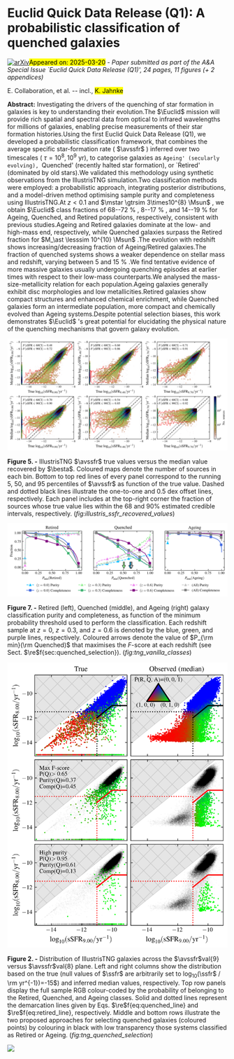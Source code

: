<div class="macros" style="visibility:hidden;">
$\newcommand{\ensuremath}{}$
$\newcommand{\xspace}{}$
$\newcommand{\object}[1]{\texttt{#1}}$
$\newcommand{\farcs}{{.}''}$
$\newcommand{\farcm}{{.}'}$
$\newcommand{\arcsec}{''}$
$\newcommand{\arcmin}{'}$
$\newcommand{\ion}[2]{#1#2}$
$\newcommand{\textsc}[1]{\textrm{#1}}$
$\newcommand{\hl}[1]{\textrm{#1}}$
$\newcommand{\footnote}[1]{}$
$\newcommand{\todo}[1]{\textcolor{red}{#1}}$
$\newcommand{\change}[1]{\textbf{#1}}$
$\newcommand{\Msun}{\ensuremath{{M_\odot}}\xspace}$
$\newcommand{\angstrom}{\text{\normalfontÅ}}$
$\newcommand{\ew}{\ensuremath{\rm EW(\ha)}\xspace}$
$\newcommand{\reff}[1]{\ensuremath{#1 R_{\rm e}}\xspace}$
$\newcommand{\wl}{\ensuremath{\lambda}}$
$\newcommand{\dd}{{\rm d}}$
$\newcommand{\zstar}{\ensuremath{Z_\ast}\xspace}$
$\newcommand{\mstar}{\ensuremath{M_\ast}\xspace}$
$\newcommand{\mass}{\ensuremath{\mstar(t)}\xspace}$
$\newcommand{\metal}{\ensuremath{Z(t)}\xspace}$
$\newcommand{\massnormof}[1]{\ensuremath{\widetilde{M}_\ast(#1)}\xspace}$
$\newcommand{\massnorm}{\massnormof{t}}$
$\newcommand{\massnormssp}{\ensuremath{\widetilde{M}_{\rm SSP}}\xspace}$
$\newcommand{\balbreak}{\ensuremath{D_n(4000)}\xspace}$
$\newcommand{\gr}{\ensuremath{(g-r)_0}\xspace}$
$\newcommand{\logmass}{\ensuremath{\log_{10}(\mass/{\rm \Msun})}\xspace}$
$\newcommand{\re}{\ensuremath{R_{\rm e}}\xspace}$
$\newcommand{\concen}{\ensuremath{\frac{\rpetro{90}}{\rpetro{50}}}\xspace}$
$\newcommand{\logz}{\ensuremath{\log_{10}(Z_\ast/{Z_\odot})}\xspace}$
$\newcommand{\sfr}{\ensuremath{{\rm SFR}}\xspace}$
$\newcommand{\ssfr}{\ensuremath{{\rm sSFR}}\xspace}$
$\newcommand{\ssfrval}[1]{\ensuremath{\ssfr=#1~\rm yr^{1}}\xspace}$
$\newcommand{\avssfr}{\ensuremath{\ssfr_\tau}\xspace}$
$\newcommand{\avssfrval}[1]{\ensuremath{\ssfr_{#1}}\xspace}$
$\newcommand{\logavssfrval}[1]{\ensuremath{\log_{10}\left(\avssfrval{#1} / \rm yr^{-1}\right)}\xspace}$
$\newcommand{\besta}{\texttt{BESTA}\xspace}$
$\newcommand{\orcid}[1]$</div>



<div id="title">

# Euclid Quick Data Release (Q1): A probabilistic classification of quenched galaxies

</div>
<div id="comments">

[![arXiv](https://img.shields.io/badge/arXiv-2503.15315-b31b1b.svg)](https://arxiv.org/abs/2503.15315)<mark>Appeared on: 2025-03-20</mark> -  _Paper submitted as part of the A&A Special Issue `Euclid Quick Data Release (Q1)', 24 pages, 11 figures (+ 2 appendices)_

</div>
<div id="authors">

E. Collaboration, et al. -- incl., <mark>K. Jahnke</mark>

</div>
<div id="abstract">

**Abstract:** Investigating the drivers of the quenching of star formation in galaxies is key to understanding their evolution.The $\Euclid$ mission will provide rich spatial and spectral data from optical to infrared wavelengths for millions of galaxies, enabling precise measurements of their star formation histories.Using the first Euclid Quick Data Release (Q1), we developed a probabilistic classification framework, that combines the average specific star-formation rate ( $\avssfr$ ) inferred over two timescales ( $\tau={10^8,10^9}$ yr), to categorise galaxies as `Ageing' (secularly evolving), `Quenched' (recently halted star formation), or `Retired' (dominated by old stars).We validated this methodology using synthetic observations from the IllustrisTNG simulation.Two classification methods were employed: a probabilistic approach, integrating posterior distributions, and a model-driven method optimising sample purity and completeness using IllustrisTNG.At $z<0.1$ and $\mstar \gtrsim 3\times10^{8} \Msun$ , we obtain $\Euclid$ class fractions of 68--72 \% , 8--17 \% , and 14--19 \% for Ageing, Quenched, and Retired populations, respectively, consistent with previous studies.Ageing and Retired galaxies dominate at the low- and high-mass end, respectively, while Quenched galaxies surpass the Retired fraction for $M_\ast \lesssim 10^{10} \Msun$ .The evolution with redshift shows increasing/decreasing fraction of Ageing/Retired galaxies.The fraction of quenched systems shows a weaker dependence on stellar mass and redshift, varying between 5 and 15 $\%$ .We find tentative evidence of more massive galaxies usually undergoing quenching episodes at earlier times with respect to their low-mass counterparts.We analysed the mass-size-metallicity relation for each population.Ageing galaxies generally exhibit disc morphologies and low metallicities.Retired galaxies show compact structures and enhanced chemical enrichment, while Quenched galaxies form an intermediate population, more compact and chemically evolved than Ageing systems.Despite potential selection biases, this work demonstrates $\Euclid$ 's great potential for elucidating the physical nature of the quenching mechanisms that govern galaxy evolution.

</div>

<div id="div_fig1">

<img src="tmp_2503.15315/./figures/tng_all_median_vs_true.png" alt="Fig5" width="100%"/>

**Figure 5. -** IllustrisTNG $\avssfr$ true values versus the median value recovered by $\besta$.
    Coloured maps denote the number of sources in each bin.
    Bottom to top red lines of every panel correspond to the running 5, 50, and 95 percentiles of $\avssfr$ as function of the true value.
    Dashed and dotted black lines illustrate the one-to-one and 0.5 dex offset lines, respectively.
    Each panel includes at the top-right corner the fraction of sources whose true value lies within the 68 and 90\% estimated credible intervals, respectively. (*fig:illustris_ssfr_recovered_values*)

</div>
<div id="div_fig2">

<img src="tmp_2503.15315/./figures/tng_prob_classification_p_and_c.png" alt="Fig7" width="100%"/>

**Figure 7. -** Retired (left), Quenched (middle), and Ageing (right) galaxy classification purity and completeness, as function of the minimum probability threshold used to perform the classification. Each redshift sample at $z=0$, $z=0.3$, and $z=0.6$ is denoted by the blue, green, and purple lines, respectively. Coloured arrows denote the value of $P_{\rm min}(\rm Quenched)$ that maximises the $F$-score at each redshift (see Sect. $\re$f{sec:quenched_selection}). (*fig:tng_vanilla_classes*)

</div>
<div id="div_fig3">

<img src="tmp_2503.15315/./figures/tng_rgb_classification.png" alt="Fig2" width="100%"/>

**Figure 2. -** Distribution of IllustrisTNG galaxies across the $\avssfr$val{9} versus  $\avssfr$val{8} plane. Left and right columns show the distribution based on the true (null values of $\ssfr$ are arbitrarily set to $\log_{10}($\ssfr$ / \rm yr^{-1})=-15$) and inferred median values, respectively. Top row panels display the full sample RGB colour-coded by the probability of belonging to the Retired, Quenched, and Ageing classes. Solid and dotted lines represent the demarcation lines given by Eqs. $\re$f{eq:quenched_line} and $\re$f{eq:retired_line}, respectively. Middle and bottom rows illustrate the two proposed approaches for selecting quenched galaxies (coloured points) by colouring in black with low transparency those systems classified as Retired or Ageing. (*fig:tng_quenched_selection*)

</div><div id="qrcode"><img src=https://api.qrserver.com/v1/create-qr-code/?size=100x100&data="https://arxiv.org/abs/2503.15315"></div>
